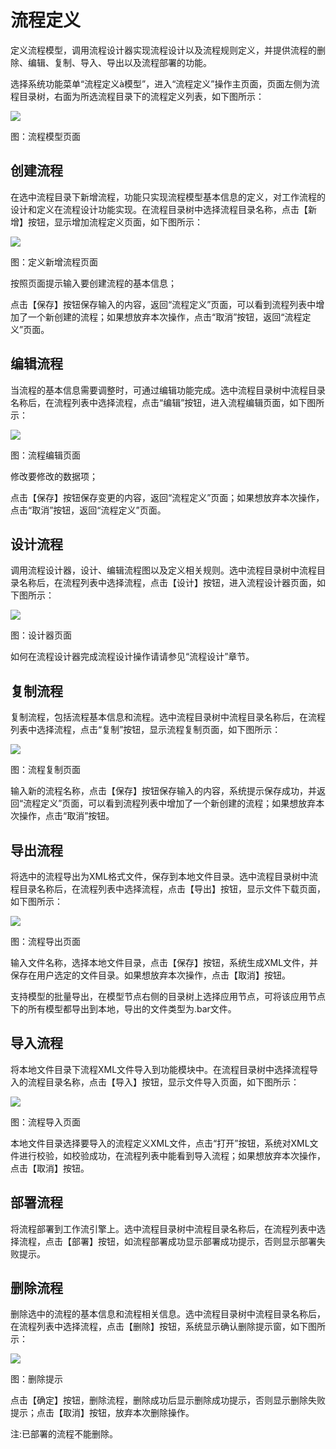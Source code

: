 # 流程定义

定义流程模型，调用流程设计器实现流程设计以及流程规则定义，并提供流程的删除、编辑、复制、导入、导出以及流程部署的功能。

选择系统功能菜单“流程定义à模型”，进入“流程定义”操作主页面，页面左侧为流程目录树，右面为所选流程目录下的流程定义列表，如下图所示：

![](/articles/bpm/4-/images/image3.png)

图：流程模型页面

## 创建流程

在选中流程目录下新增流程，功能只实现流程模型基本信息的定义，对工作流程的设计和定义在流程设计功能实现。在流程目录树中选择流程目录名称，点击【新增】按钮，显示增加流程定义页面，如下图所示：

![](/articles/bpm/4-/images/image4.png)

图：定义新增流程页面

按照页面提示输入要创建流程的基本信息；

点击【保存】按钮保存输入的内容，返回“流程定义”页面，可以看到流程列表中增加了一个新创建的流程；如果想放弃本次操作，点击“取消”按钮，返回“流程定义”页面。

## 编辑流程

当流程的基本信息需要调整时，可通过编辑功能完成。选中流程目录树中流程目录名称后，在流程列表中选择流程，点击“编辑”按钮，进入流程编辑页面，如下图所示：

![](/articles/bpm/4-/images/image5.png)

图：流程编辑页面

修改要修改的数据项；

点击【保存】按钮保存变更的内容，返回“流程定义”页面；如果想放弃本次操作，点击“取消”按钮，返回“流程定义”页面。

## 设计流程

调用流程设计器，设计、编辑流程图以及定义相关规则。选中流程目录树中流程目录名称后，在流程列表中选择流程，点击【设计】按钮，进入流程设计器页面，如下图所示：

![](/articles/bpm/4-/images/image6.png)

图：设计器页面

如何在流程设计器完成流程设计操作请请参见“流程设计”章节。

## 复制流程

复制流程，包括流程基本信息和流程。选中流程目录树中流程目录名称后，在流程列表中选择流程，点击“复制”按钮，显示流程复制页面，如下图所示：

![](/articles/bpm/4-/images/image7.png)

图：流程复制页面

输入新的流程名称，点击【保存】按钮保存输入的内容，系统提示保存成功，并返回“流程定义”页面，可以看到流程列表中增加了一个新创建的流程；如果想放弃本次操作，点击“取消”按钮。

## 导出流程

将选中的流程导出为XML格式文件，保存到本地文件目录。选中流程目录树中流程目录名称后，在流程列表中选择流程，点击【导出】按钮，显示文件下载页面，如下图所示：

![](/articles/bpm/4-/images/image8.png)

图：流程导出页面

输入文件名称，选择本地文件目录，点击【保存】按钮，系统生成XML文件，并保存在用户选定的文件目录。如果想放弃本次操作，点击【取消】按钮。

支持模型的批量导出，在模型节点右侧的目录树上选择应用节点，可将该应用节点下的所有模型都导出到本地，导出的文件类型为.bar文件。

## 导入流程

将本地文件目录下流程XML文件导入到功能模块中。在流程目录树中选择流程导入的流程目录名称，点击【导入】按钮，显示文件导入页面，如下图所示：

![](/articles/bpm/4-/images/image9.png)

图：流程导入页面

本地文件目录选择要导入的流程定义XML文件，点击“打开”按钮，系统对XML文件进行校验，如校验成功，在流程列表中能看到导入流程；如果想放弃本次操作，点击【取消】按钮。

## 部署流程

将流程部署到工作流引擎上。选中流程目录树中流程目录名称后，在流程列表中选择流程，点击【部署】按钮，如流程部署成功显示部署成功提示，否则显示部署失败提示。

## 删除流程

删除选中的流程的基本信息和流程相关信息。选中流程目录树中流程目录名称后，在流程列表中选择流程，点击【删除】按钮，系统显示确认删除提示窗，如下图所示：

![](/articles/bpm/4-/images/image10.png)

图：删除提示

点击【确定】按钮，删除流程，删除成功后显示删除成功提示，否则显示删除失败提示；点击【取消】按钮，放弃本次删除操作。

注:已部署的流程不能删除。


